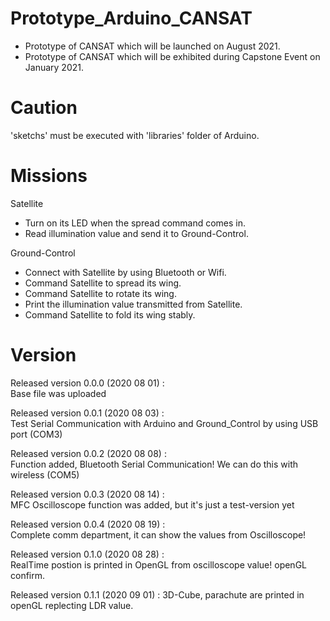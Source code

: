 # Prototype_Arduino_CANSAT
- Prototype of CANSAT which will be launched on August 2021.
- Prototype of CANSAT which will be exhibited during Capstone Event on January 2021.

# Caution
'sketchs' must be executed with 'libraries' folder of Arduino.

# Missions

Satellite
- Turn on its LED when the spread command comes in.
- Read illumination value and send it to Ground-Control.

Ground-Control
- Connect with Satellite by using Bluetooth or Wifi.
- Command Satellite to spread its wing.
- Command Satellite to rotate its wing.
- Print the illumination value transmitted from Satellite.
- Command Satellite to fold its wing stably.
  
# Version
Released version 0.0.0 (2020 08 01) :   
Base file was uploaded      
   
Released version 0.0.1 (2020 08 03) :   
Test Serial Communication with Arduino and Ground_Control by using USB port (COM3)      
   
Released version 0.0.2 (2020 08 08) :    
Function added, Bluetooth Serial Communication! We can do this with wireless (COM5)   
   
Released version 0.0.3 (2020 08 14) :    
MFC Oscilloscope function was added, but it's just a test-version yet  
   
Released version 0.0.4 (2020 08 19) :    
Complete comm department, it can show the values from Oscilloscope!
   
Released version 0.1.0 (2020 08 28) :   
RealTime postion is printed in OpenGL from oscilloscope value! openGL confirm.
   
Released version 0.1.1 (2020 09 01) :
3D-Cube, parachute are printed in openGL replecting LDR value.   
   
  



